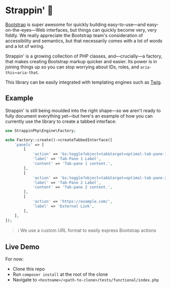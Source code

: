 # Strappin' 💪

[Bootstrap](https://getbootstrap.com/) is super awesome for quickly building easy-to-use&mdash;and easy-on-the-eyes&mdash;Web interfaces, but things can quickly become very, very fiddly.  We really appreciate the Bootstrap team's consideration of accessibility and semantics, but that necessarily comes with a lot of words and a lot of wiring.

Strappin' is a growing collection of PHP classes, and&mdash;crucially&mdash;a factory, that makes creating Bootstrap markup quicker and easier.  Its power is in joining things up so you can stop worrying about IDs, roles, and `aria-this`~`aria-that`.

This library can be easily integrated with templating engines such as [Twig](https://twig.symfony.com/).

## Example

Strappin' is still being moulded into the right shape&mdash;so we aren't ready to fully document everything yet&mdash;but here's an example of how you can currently use the library to create a tabbed interface:

```php
use StrappinPhp\Engine\Factory;

echo Factory::create()->createTabbedInterface([
    'panels' => [
        [
            'action' => 'bs:toggle?object=tab&target=optimal-tab-pane-1',
            'label' => 'Tab-Pane 1 Label',
            'content' => 'Tab-pane 1 content.',
        ],
        [
            'action' => 'bs:toggle?object=tab&target=optimal-tab-pane-2',
            'label' => 'Tab-Pane 2 Label',
            'content' => 'Tab-pane 2 content.',
        ],
        [
            'action' => 'https://example.com/',
            'label' => 'External Link',
        ],
    ],
]);
```

> ℹ️ We use a custom URL format to easily express Bootstrap actions

## Live Demo

For now:

- Clone this repo
- Run `composer install` at the root of the clone
- Navigate to `<hostname>/<path-to-clone>/tests/functional/index.php`
